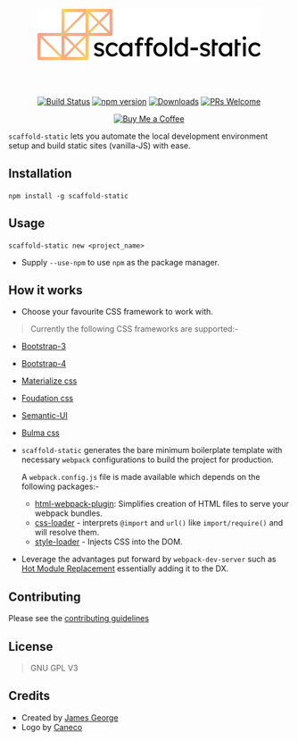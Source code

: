 <p align="center">
	<img src="/art/logo.png" width="400" height="92" alt="scaffold-static logo">
</p>

<br>
<br>

<p align="center">
	<a href="https://travis-ci.com/jamesgeorge007/scaffold-static"><img src="https://travis-ci.com/jamesgeorge007/scaffold-static.svg?branch=master" alt="Build Status"/></a>
	<a href="https://www.npmjs.com/package/scaffold-static"><img src="https://badgen.net/npm/v/scaffold-static" alt="npm version"/></a>
	<a href="https://www.npmjs.com/package/scaffold-static"><img src="https://badgen.net/npm/dm/scaffold-static" alt="Downloads"/></a>
	<a href="http://github.com/jamesgeorge007/scaffold-static/pulls"><img src="https://img.shields.io/badge/PRs%20-welcome-brightgreen.svg" alt="PRs Welcome"/></a>
</p>

<p align="center">
	<a href='https://www.buymeacoffee.com/jamesgeorge007' target='_blank'><img height='36' style='border:0px;height:36px;' src='https://bmc-cdn.nyc3.digitaloceanspaces.com/BMC-button-images/custom_images/orange_img.png' border='0' alt='Buy Me a Coffee' /></a>
</p>

`scaffold-static` lets you automate the local development environment setup and build static sites (vanilla-JS) with ease.


## Installation
`npm install -g scaffold-static`


## Usage
`scaffold-static new <project_name>`

- Supply `--use-npm` to use `npm` as the package manager.


## How it works

* Choose your favourite CSS framework to work with.

> Currently the following CSS frameworks are supported:-

* [Bootstrap-3](https://getbootstrap.com/docs/3.3/)
* [Bootstrap-4](https://getbootstrap.com/)
* [Materialize css](https://materializecss.com/)
* [Foudation css](https://foundation.zurb.com/)
* [Semantic-UI](https://semantic-ui.com/)
* [Bulma css](https://bulma.io/)

* `scaffold-static` generates the bare minimum boilerplate template with necessary `webpack` configurations to build the project for production.

  A `webpack.config.js` file is made available which depends on the following packages:-
  - [html-webpack-plugin](https://github.com/jantimon/html-webpack-plugin): Simplifies creation of HTML files to serve your webpack bundles.
  - [css-loader](https://github.com/webpack-contrib/css-loader) -  interprets `@import` and `url()` like `import/require()` and will resolve them.
  - [style-loader](https://github.com/webpack-contrib/style-loader) - Injects CSS into the DOM.

* Leverage the advantages put forward by `webpack-dev-server` such as [Hot Module Replacement](https://webpack.js.org/concepts/hot-module-replacement/) essentially adding it to the DX.


## Contributing
  Please see the [contributing guidelines](.github/CONTRIBUTING.md)

## License
> GNU GPL V3


## Credits
- Created by [James George](https://twitter.com/james_madhacks)
- Logo by [Caneco](https://twitter.com/caneco)
